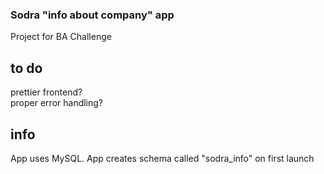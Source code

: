 ### Sodra "info about company" app
Project for BA Challenge <br>

## to do
prettier frontend? <br>
proper error handling? <br>



## info
App uses MySQL.
App creates schema called "sodra_info" on first launch